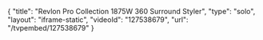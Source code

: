 {
    "title": "Revlon Pro Collection 1875W 360 Surround Styler",
    "type": "solo",
    "layout": "iframe-static",
    "videoId": "127538679",
    "url": "\/tvpembed\/127538679"
}
